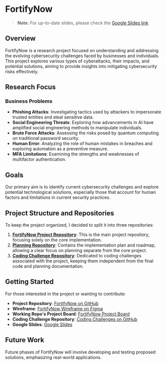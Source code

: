 
# FortifyNow

> **Note**: For up-to-date slides, please check the [Google Slides link](https://docs.google.com/presentation/d/1ucSug63Ii_MAXpVdL1SOXJMzMgpiOaQdZff3tYi-9Cs/edit?usp=sharing)

## Overview
FortifyNow is a research project focused on understanding and addressing the evolving cybersecurity challenges faced by businesses and individuals. This project explores various types of cyberattacks, their impacts, and potential solutions, aiming to provide insights into mitigating cybersecurity risks effectively.

## Research Focus

### Business Problems
- **Phishing Attacks**: Investigating tactics used by attackers to impersonate trusted entities and steal sensitive data.
- **Social Engineering Threats**: Exploring how advancements in AI have amplified social engineering methods to manipulate individuals.
- **Brute Force Attacks**: Assessing the risks posed by quantum computing on traditional password security.
- **Human Error**: Analyzing the role of human mistakes in breaches and exploring automation as a preventive measure.
- **MFA Limitations**: Examining the strengths and weaknesses of multifactor authentication.

## Goals
Our primary aim is to identify current cybersecurity challenges and explore potential technological solutions, especially those that account for human factors and limitations in current security practices.

## Project Structure and Repositories
To keep the project organized, I decided to split it into three repositories:
1. **[FortifyNow Project Repository](https://github.com/AD-Archer/FortifyNow)**: This is the main project repository, focusing solely on the core implementation.
2. **[Planning Repository](https://github.com/users/AD-Archer/projects/6)**: Contains the implementation plan and roadmap, allowing a clear focus on planning separate from the core project.
3. **[Coding Challenge Repository](https://github.com/AD-Archer/coding-challenge)**: Dedicated to coding challenges associated with the project, keeping them independent from the final code and planning documentation.

## Getting Started
For those interested in the project or wanting to contribute:
- **Project Repository**: [FortifyNow on GitHub](https://github.com/AD-Archer/FortifyNow)
- **Wireframe**: [FortifyNow Wireframe on Figma](https://www.figma.com/design/0zgf6t27bsBnxU3dCALsmT/FortifyNow?node-id=0-1&t=6a4APbm8cTAFTNLp-1)
- **Working Repo's Project Board**: [FortifyNow Project Board](https://github.com/users/AD-Archer/projects/6)
- **Coding Challenge Repository**: [Coding Challenges on GitHub](https://github.com/AD-Archer/coding-challenge)
- **Google Slides**: [Google Slides](https://docs.google.com/presentation/d/1ucSug63Ii_MAXpVdL1SOXJMzMgpiOaQdZff3tYi-9Cs/edit?usp=sharing)

## Future Work
Future phases of FortifyNow will involve developing and testing proposed solutions, emphasizing real-world applications.

